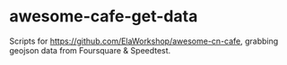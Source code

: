 # awesome-cafe-get-data
Scripts for https://github.com/ElaWorkshop/awesome-cn-cafe, grabbing geojson data from Foursquare &amp; Speedtest.
